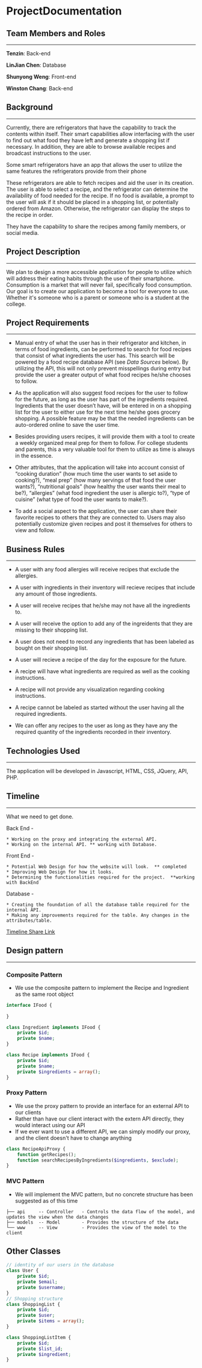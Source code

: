 # ProjectDocumentation 

##  Team Members and Roles 
---
**Tenzin**: Back-end

**LinJian Chen**: Database

**Shunyong Weng**: Front-end 

**Winston Chang**: Back-end

## Background
---

Currently, there are refrigerators that have the capability to track the contents within itself. Their smart capabilities allow interfacing with the user to find out what food they have left and generate a shopping list if necessary. In addition, they are able to browse available recipes and broadcast instructions to the user.

Some smart refrigerators have an app that allows the user to utilize the same features the refrigerators provide from their phone

These refrigerators are able to fetch recipes and aid the user in its creation. The user is able to select a recipe, and the refrigerator can determine the availability of food needed for the recipe. If no food is available, a prompt to the user will ask if it should be placed in a shopping list, or potentially ordered from Amazon. Otherwise, the refrigerator can display the steps to the recipe in order.

They have the capability to share the recipes among family members, or social media.

## Project Description
---

We plan to design a more accessible application for people to utilize which will address their eating habits through the use of their smartphone. Consumption is a market that will never fail, specifically food consumption. Our goal is to create our application to become a tool for everyone to use. Whether it's someone who is a parent or someone who is a student at the college.

## Project Requirements
---

* Manual entry of what the user has in their refrigerator and kitchen, in terms of food ingredients, can be performed to search for food recipes that consist of what ingredients the user has. This search will be powered by a food recipe database API (see _Data Sources_ below). By utilizing the API, this will not only prevent misspellings during entry but provide the user a greater output of what food recipes he/she chooses to follow.

* As the application will also suggest food recipes for the user to follow for the future, as long as the user has part of the ingredients required. Ingredients that the user doesn’t have, will be entered in on a shopping list for the user to either use for the next time he/she goes grocery shopping. A possible feature may be that the needed ingredients can be auto-ordered online to save the user time.

* Besides providing users recipes, it will provide them with a tool to create a weekly organized meal prep for them to follow. For college students and parents, this a very valuable tool for them to utilize as time is always in the essence.

* Other attributes, that the application will take into account consist of “cooking duration” (how much time the user wants to set aside to cooking?), “meal prep” (how many servings of that food the user wants?), “nutritional goals” (how healthy the user wants their meal to be?), “allergies” (what food ingredient the user is allergic to?), “type of cuisine” (what type of food the user wants to make?).

* To add a social aspect to the application, the user can share their favorite recipes to others that they are connected to. Users may also potentially customize given recipes and post it themselves for others to view and follow.

## Business Rules
---

* A user with any food allergies will receive recipes that exclude the allergies.
* A user with ingredients in their inventory will recieve recipes that include any amount of those ingredients. 
* A user will receive recipes that he/she may not have all the ingredients to. 
* A user will receive the option to add any of the ingreidents that they are missing to their shopping list. 
* A user does not need to record any ingredients that has been labeled as bought on their shopping list. 
* A user will recieve a recipe of the day for the exposure for the future. 

* A recipe will have what ingredients are required as well as the cooking instructions. 
* A recipe will not provide any visualization regarding cooking instructions. 
* A recipe cannot be labeled as started without the user having all the required ingredients. 
* We can offer any recipes to the user as long as they have any the required quantity of the ingredients recorded in their inventory. 

## Technologies Used 
---
The application will be developed in Javascript, HTML, CSS, JQuery, API, PHP. 

## Timeline
---

What we need to get done. 

Back End - 

	* Working on the proxy and integrating the external API. 
	* Working on the internal API. ** working with Database. 
	
	

Front End - 

	* Potential Web Design for how the website will look.  ** completed 
	* Improving Web Design for how it looks. 
	* Determining the functionalities required for the project.  **working with BackEnd

Database - 

	* Creating the foundation of all the database table required for the internal API. 	
	* Making any improvements required for the table. Any changes in the attributes/table. 

[Timeline Share Link](https://drive.google.com/open?id=1g-By5vYxMUW3bw_UL-sadLKzTPoUb330jXX7bXr6h2o)

## Design pattern
---

### Composite Pattern
  * We use the composite pattern to implement the Recipe and Ingredient as the same root object
```php
interface IFood {
    
}

class Ingredient implements IFood {
    private $id;
    private $name;
}

class Recipe implements IFood {
    private $id;
    private $name;
    private $ingredients = array();
}
```
### Proxy Pattern
* We use the proxy pattern to provide an interface for an external API to our clients
* Rather than have our client interact with the extern API directly, they would interact using our API
* If we ever want to use a different API, we can simply modify our proxy, and the client
  doesn't have to change anything

```php
class RecipeApiProxy {
    function getRecipes();
    function searchRecipesByIngredients($ingredients, $exclude);
}
```

### MVC Pattern
 * We will implement the MVC pattern, but no concrete structure has been suggested as of this time

```
├── api     -- Controller   - Controls the data flow of the model, and updates the view when the data changes
├── models  -- Model        - Provides the structure of the data
└── www     -- View         - Provides the view of the model to the client
```

## Other Classes
```php
// identity of our users in the database
class User {
    private $id;
    private $email;
    private $username;
}
// Shopping structure
class ShoppingList {
    private $id;
    private $user;
    private $items = array();
}

class ShoppingListItem {
    private $id;
    private $list_id;
    private $ingredient;
}
